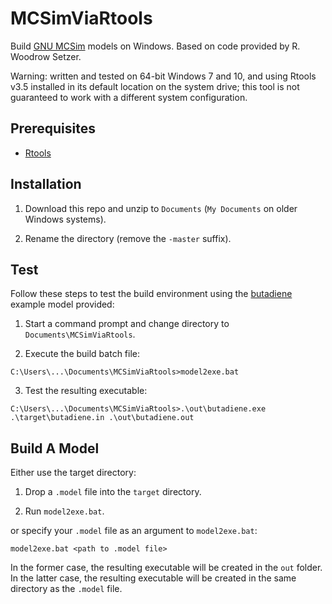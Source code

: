# MCSimViaRtools
Build [GNU MCSim](https://www.gnu.org/software/mcsim/) models on Windows. Based on code provided by R. Woodrow Setzer.

Warning: written and tested on 64-bit Windows 7 and 10, and using Rtools v3.5 installed in its default location on the system drive; this tool is not guaranteed to work with a different system configuration.

## Prerequisites

* [Rtools](https://cran.r-project.org/bin/windows/Rtools/)

## Installation

1. Download this repo and unzip to ```Documents``` (```My Documents``` on older Windows systems).

2. Rename the directory (remove the ```-master``` suffix).

## Test

Follow these steps to test the build environment using the [butadiene](http://cvs.savannah.gnu.org/viewvc/mcsim/mcsim/examples/butadiene/) example model provided:

1. Start a command prompt and change directory to ```Documents\MCSimViaRtools```.

2. Execute the build batch file:

  ``` 
  C:\Users\...\Documents\MCSimViaRtools>model2exe.bat
  ```

3. Test the resulting executable:

  ```
  C:\Users\...\Documents\MCSimViaRtools>.\out\butadiene.exe .\target\butadiene.in .\out\butadiene.out
  ```

## Build A Model

Either use the target directory:

1. Drop a ```.model``` file into the ```target``` directory.

2. Run ```model2exe.bat```.

or specify your ```.model``` file as an argument to ```model2exe.bat```:

    model2exe.bat <path to .model file>

In the former case, the resulting executable will be created in the ```out``` folder. In the latter case, the resulting executable will be created in the same directory as the ```.model``` file.
